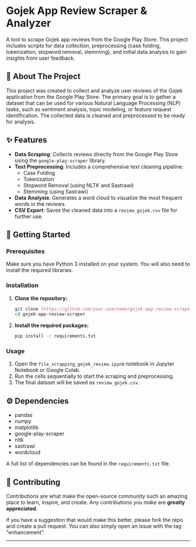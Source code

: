 # Gojek App Review Scraper & Analyzer

A tool to scrape Gojek app reviews from the Google Play Store. This project includes scripts for data collection, preprocessing (case folding, tokenization, stopword removal, stemming), and initial data analysis to gain insights from user feedback.

## 📜 About The Project

This project was created to collect and analyze user reviews of the Gojek application from the Google Play Store. The primary goal is to gather a dataset that can be used for various Natural Language Processing (NLP) tasks, such as sentiment analysis, topic modeling, or feature request identification. The collected data is cleaned and preprocessed to be ready for analysis.

## ✨ Features

* **Data Scraping**: Collects reviews directly from the Google Play Store using the `google-play-scraper` library.
* **Text Preprocessing**: Includes a comprehensive text cleaning pipeline:
    * Case Folding
    * Tokenization
    * Stopword Removal (using NLTK and Sastrawi)
    * Stemming (using Sastrawi)
* **Data Analysis**: Generates a word cloud to visualize the most frequent words in the reviews.
* **CSV Export**: Saves the cleaned data into a `review_gojek.csv` file for further use.

## 🚀 Getting Started

### Prerequisites

Make sure you have Python 3 installed on your system. You will also need to install the required libraries.

### Installation

1.  **Clone the repository:**
    ```bash
    git clone [https://github.com/your-username/gojek-app-review-scraper.git](https://github.com/your-username/gojek-app-review-scraper.git)
    cd gojek-app-review-scraper
    ```

2.  **Install the required packages:**
    ```bash
    pip install -r requirements.txt
    ```

### Usage

1.  Open the `file_scrapping_gojek_review.ipynb` notebook in Jupyter Notebook or Google Colab.
2.  Run the cells sequentially to start the scraping and preprocessing.
3.  The final dataset will be saved as `review_gojek.csv`.

## ⚙️ Dependencies

* pandas
* numpy
* matplotlib
* google-play-scraper
* nltk
* sastrawi
* wordcloud

A full list of dependencies can be found in the `requirements.txt` file.

## 🤝 Contributing

Contributions are what make the open-source community such an amazing place to learn, inspire, and create. Any contributions you make are **greatly appreciated**.

If you have a suggestion that would make this better, please fork the repo and create a pull request. You can also simply open an issue with the tag "enhancement".

---